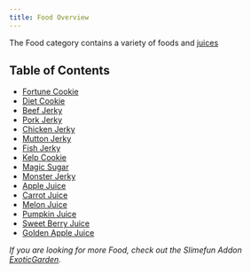 ```yaml
---
title: Food Overview
---
```


The Food category contains a variety of foods and [juices](Juices)

## Table of Contents

* [Fortune Cookie](Fortune-Cookie)
* [Diet Cookie](Diet-Cookie)
* [Beef Jerky](Meat-Jerky)
* [Pork Jerky](Meat-Jerky)
* [Chicken Jerky](Meat-Jerky)
* [Mutton Jerky](Meat-Jerky)
* [Fish Jerky](Meat-Jerky)
* [Kelp Cookie](Kelp-Cookie)
* [Magic Sugar](Magic-Sugar)
* [Monster Jerky](Monster-Jerky)
* [Apple Juice](Juices)
* [Carrot Juice](Juices)
* [Melon Juice](Juices)
* [Pumpkin Juice](Juices)
* [Sweet Berry Juice](Juices)
* [Golden Apple Juice](Juices)

*If you are looking for more Food, check out the Slimefun Addon [ExoticGarden](Addons#official-addons).*
